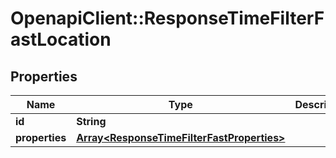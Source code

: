 # OpenapiClient::ResponseTimeFilterFastLocation

## Properties
Name | Type | Description | Notes
------------ | ------------- | ------------- | -------------
**id** | **String** |  | 
**properties** | [**Array&lt;ResponseTimeFilterFastProperties&gt;**](ResponseTimeFilterFastProperties.md) |  | 


